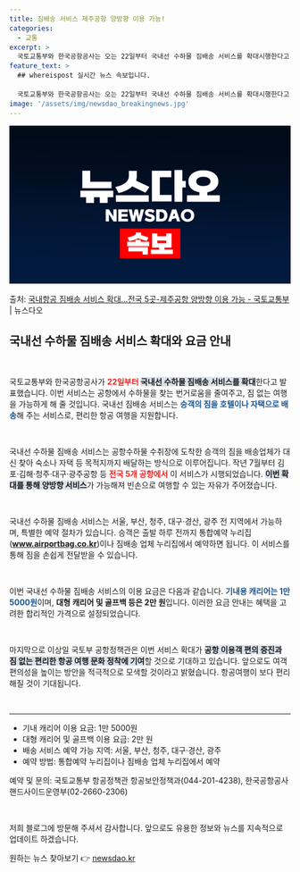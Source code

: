 ```yaml
---
title: 짐배송 서비스 제주공항 양방향 이용 가능!
categories:
  - 교통
excerpt: >
  국토교통부와 한국공항공사는 오는 22일부터 국내선 수하물 짐배송 서비스를 확대시행한다고 20일 밝혔다. 짐배…
feature_text: >
  ## whereispost 실시간 뉴스 속보입니다.

  국토교통부와 한국공항공사는 오는 22일부터 국내선 수하물 짐배송 서비스를 확대시행한다고 20일 밝혔다. 짐배…
image: '/assets/img/newsdao_breakingnews.jpg'
---
```


![뉴스다오 속보](/assets/img/newsdao_breakingnews.jpg)

<p>출처: <a href="https://newsdao.kr/1988" rel="dofollow">국내항공 짐배송 서비스 확대…전국 5곳-제주공항 양방향 이용 가능 - 국토교통부</a> | 뉴스다오</p>

<h2 data-ke-size="size26">국내선 수하물 짐배송 서비스 확대와 요금 안내</h2>

<p data-ke-size="size16">&nbsp;</p>

국토교통부와 한국공항공사가 <b><span style="color: #ee2323;">22일부터 </span></b><b><span style="background-color: #21538527;">국내선 수하물 짐배송 서비스를 확대</span></b>한다고 발표했습니다. 이번 서비스는 공항에서 수하물을 찾는 번거로움을 줄여주고, 짐 없는 여행을 가능하게 해 줄 것입니다. 국내선 짐배송 서비스는 <b><span style="color: #1a5490;">승객의 짐을 호텔이나 자택으로 배송</span></b>해 주는 서비스로, 편리한 항공 여행을 지원합니다.

<p data-ke-size="size16">&nbsp;</p>

국내선 수하물 짐배송 서비스는 공항수하물 수취장에 도착한 승객의 짐을 배송업체가 대신 찾아 숙소나 자택 등 목적지까지 배달하는 방식으로 이루어집니다. 작년 7월부터 김포·김해·청주·대구·광주공항 등 <b><span style="color: #ee2323;">전국 5개 공항에서</span></b> 이 서비스가 시행되었습니다. <b><span style="background-color: #21538527;">이번 확대를 통해 양방향 서비스</span></b>가 가능해져 빈손으로 여행할 수 있는 자유가 주어졌습니다.

<p data-ke-size="size16">&nbsp;</p>

국내선 수하물 짐배송 서비스는 서울, 부산, 청주, 대구·경산, 광주 전 지역에서 가능하며, 특별한 예약 절차가 있습니다. 승객은 출발 하루 전까지 통합예약 누리집(<b><a href="https://www.airportbag.co.kr" target="_blank">www.airportbag.co.kr</a></b>)이나 짐배송 업체 누리집에서 예약하면 됩니다. 이 서비스를 통해 짐을 손쉽게 전달받을 수 있습니다.

<p data-ke-size="size16">&nbsp;</p>

이번 국내선 수하물 짐배송 서비스의 이용 요금은 다음과 같습니다. <b><span style="color: #1a5490;">기내용 캐리어는 1만 5000원</span></b>이며, <b><span style="ee2323;">대형 캐리어 및 골프백 등은 2만 원</span></b>입니다. 이러한 요금 안내는 혜택을 고려한 합리적인 가격으로 설정되었습니다.

<p data-ke-size="size16">&nbsp;</p>

마지막으로 이상일 국토부 공항정책관은 이번 서비스 확대가 <b><span style="background-color: #21538527;">공항 이용객 편의 증진과 짐 없는 편리한 항공 여행 문화 정착에 기여</span></b>할 것으로 기대하고 있습니다. 앞으로도 여객 편의성을 높이는 방안을 적극적으로 모색할 것이라고 밝혔습니다. 항공여행이 보다 편리해질 것이 기대됩니다.

<p data-ke-size="size16">&nbsp;</p>

<hr>

<ul>
<li>기내 캐리어 이용 요금: 1만 5000원</li>
<li>대형 캐리어 및 골프백 이용 요금: 2만 원</li>
<li>배송 서비스 예약 가능 지역: 서울, 부산, 청주, 대구·경산, 광주</li>
<li>예약 방법: 통합예약 누리집이나 짐배송 업체 누리집에서 예약</li>
</ul>

<p>예약 및 문의: 국토교통부 항공정책관 항공보안정책과(044-201-4238), 한국공항공사 핸드사이드운영부(02-2660-2306)</p>

<p data-ke-size="size16">&nbsp;</p>

저희 블로그에 방문해 주셔서 감사합니다. 앞으로도 유용한 정보와 뉴스를 지속적으로 업데이트 하겠습니다. 

원하는 뉴스 찾아보기 👉 <a href="https://newsdao.kr" rel="dofollow">newsdao.kr</a>


